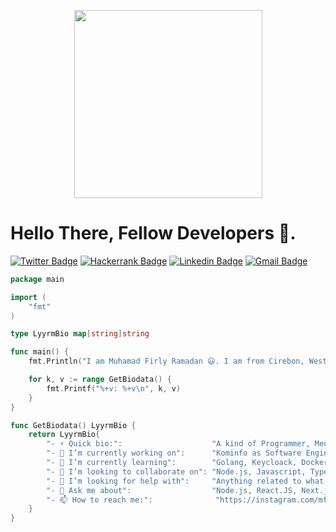   <p align="center">
    <img title="" src="https://c.tenor.com/NzrqQHFBVz8AAAAj/kitty-transparent.gif" alt=""  width="301" >
  </p>
 <h1>Hello There, Fellow Developers 🙌.</h1>

[![Twitter Badge](https://img.shields.io/badge/-@mframadann-000000?style=for-the-badge&logo=x&logoColor=white&link=https://twitter.com/mframadann)](https://twitter.com/mframadann)
[![Hackerrank Badge](https://img.shields.io/badge/-dev.ramadann-2EC866?style=for-the-badge&logo=HackerRank&logoColor=white&link=https://www.hackerrank.com/profile/dev_ramadann)](https://www.hackerrank.com/profile/dev_ramadann)
[![Linkedin Badge](https://img.shields.io/badge/-Muhamad%20Firly%20Ramadan-blue?style=for-the-badge&logo=Linkedin&logoColor=white&link=https://www.linkedin.com/in/muhamad-firly-ramadan/)](https://www.linkedin.com/in/muhamad-firly-ramadan/)
[![Gmail Badge](https://img.shields.io/badge/-dev.ramadann@gmail.com-c14438?style=for-the-badge&logo=Gmail&logoColor=white&link=mailto:dev.ramadann@gmail.com)](mailto:dev.ramadann@gmail.com)

```go
package main

import (
    "fmt"
)

type LyyrmBio map[string]string

func main() {
    fmt.Println("I am Muhamad Firly Ramadan 😃. I am from Cirebon, West Java, Indonesia. I love to explore and learn about technologies.")

    for k, v := range GetBiodata() {
        fmt.Printf("%+v: %+v\n", k, v)
    }
}

func GetBiodata() LyyrmBio {
    return LyyrmBio{
        "- ⚡ Quick bio:":                    "A kind of Programmer, Mentor, Coder, Cat Lovers😺 and your friend:D",
        "- 🔭 I’m currently working on":      "Kominfo as Software Engineer",
        "- 🌱 I’m currently learning":        "Golang, Keycloack, Docker, Vue JS, Livewire, Filament, Next.js, MySQL",
        "- 👯 I’m looking to collaborate on": "Node.js, Javascript, Typescript ,Golang and Docker related projects",
        "- 🤔 I’m looking for help with":     "Anything related to what I am currently learning:D",
        "- 💬 Ask me about":                  "Node.js, React.JS, Next.js, Golang, PHP, Laravel, SQL, Software Design & Architecture, Web Development and SEO",
        "- 📫 How to reach me:":              "https://instagram.com/mframadann",
    }
}
```

